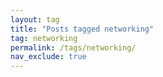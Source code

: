 ```yaml
---
layout: tag
title: "Posts tagged networking"
tag: networking
permalink: /tags/networking/
nav_exclude: true
---
```

